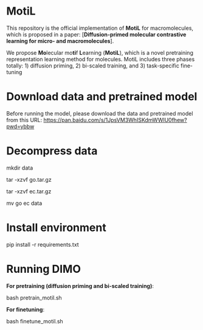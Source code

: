 # MotiL #

This repository is the official implementation of **MotiL** for macromolecules, which is proposed in a paper: [**Diffusion-primed molecular contrastive learning for micro- and macromolecules**]. 

We propose **Mo**lecular mo**ti**f **L**earning (**MotiL**), which is a novel pretraining representation learning method for molecules.
MotiL includes three phases totally: 1) diffusion priming, 2) bi-scaled training, and 3) task-specific fine-tuning

# Download data and pretrained model
Before running the model, please download the data and pretrained model from this URL: https://pan.baidu.com/s/1JpsVM3WhISKdmWWlU0fhew?pwd=ybbw

# Decompress data
mkdir data

tar -xzvf go.tar.gz

tar -xzvf ec.tar.gz

mv go ec data

# Install environment
pip install -r requirements.txt

# Running DIMO
**For pretraining (diffusion priming and bi-scaled training)**:

bash pretrain_motil.sh

**For finetuning**:

bash finetune_motil.sh

